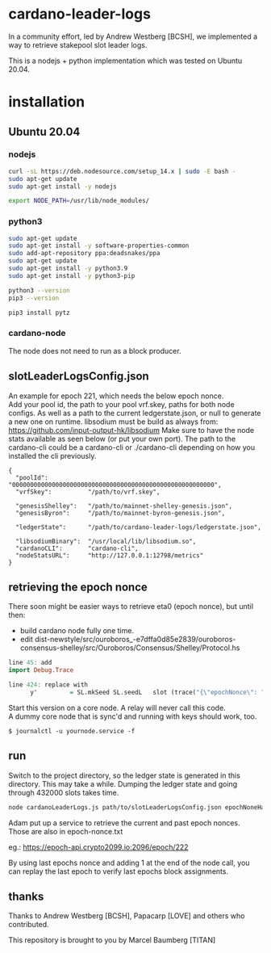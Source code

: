 # cardano-leader-logs
In a community effort, led by Andrew Westberg [BCSH], we implemented a way to retrieve stakepool slot leader logs.

This is a nodejs + python implementation which was tested on Ubuntu 20.04.

# installation

## Ubuntu 20.04

### nodejs

```bash
curl -sL https://deb.nodesource.com/setup_14.x | sudo -E bash -  
sudo apt-get update
sudo apt-get install -y nodejs

export NODE_PATH=/usr/lib/node_modules/
```

### python3

```bash
sudo apt-get update
sudo apt-get install -y software-properties-common
sudo add-apt-repository ppa:deadsnakes/ppa
sudo apt-get update
sudo apt-get install -y python3.9
sudo apt-get install -y python3-pip

python3 --version
pip3 --version

pip3 install pytz
```

### cardano-node

The node does not need to run as a block producer.


## slotLeaderLogsConfig.json

An example for epoch 221, which needs the below epoch nonce.  
Add your pool id, the path to your pool vrf.skey, paths for both node configs. 
As well as a path to the current ledgerstate.json, or null to generate a new one on runtime.
libsodium must be build as always from: https://github.com/input-output-hk/libsodium
Make sure to have the node stats available as seen below (or put your own port).
The path to the cardano-cli could be a cardano-cli or ./cardano-cli depending on how you installed the cli previously.

```javscript
{
  "poolId":           "00000000000000000000000000000000000000000000000000000000",
  "vrfSkey":          "/path/to/vrf.skey",

  "genesisShelley":   "/path/to/mainnet-shelley-genesis.json",
  "genesisByron":     "/path/to/mainnet-byron-genesis.json",

  "ledgerState":      "/path/to/cardano-leader-logs/ledgerstate.json",

  "libsodiumBinary":  "/usr/local/lib/libsodium.so",
  "cardanoCLI":       "cardano-cli",
  "nodeStatsURL":     "http://127.0.0.1:12798/metrics"
}
```

## retrieving the epoch nonce

There soon might be easier ways to retrieve eta0 (epoch nonce), but until then:

+ build cardano node fully one time.
+ edit dist-newstyle/src/ouroboros_-e7dffa0d85e2839/ouroboros-consensus-shelley/src/Ouroboros/Consensus/Shelley/Protocol.hs

```haskell
line 45: add
import Debug.Trace

line 424: replace with
      y'         = SL.mkSeed SL.seedL   slot (trace("{\"epochNonce\": " ++ show eta0 ++ "}") $ eta0)
```

Start this version on a core node. A relay will never call this code.  
A dummy core node that is sync'd and running with keys should work, too.

```
$ journalctl -u yournode.service -f
```

## run

Switch to the project directory, so the ledger state is generated in this directory.
This may take a while. Dumping the ledger state and going through 432000 slots takes time.

```bash
node cardanoLeaderLogs.js path/to/slotLeaderLogsConfig.json epochNoneHash [optional: 1]
```

Adam put up a service to retrieve the current and past epoch nonces. Those are also in epoch-nonce.txt

eg.:
https://epoch-api.crypto2099.io:2096/epoch/222

By using last epochs nonce and adding 1 at the end of the node call, you can replay the last epoch
to verify last epochs block assignments.

## thanks

Thanks to Andrew Westberg [BCSH], Papacarp [LOVE] and others who contributed.

This repository is brought to you by Marcel Baumberg [TITAN]

